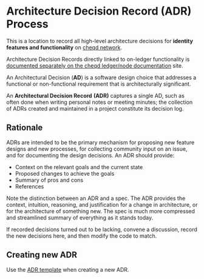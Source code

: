 # Architecture Decision Record (ADR) Process

This is a location to record all high-level architecture decisions for **identity features and functionality** on [cheqd network](https://docs.cheqd.io/identity/).

Architecture Decision Records directly linked to on-ledger functionality is [documented separately on the cheqd ledger/node documentation](https://docs.cheqd.io/node/architecture/adr-list) site.

An Architectural Decision (**AD**) is a software design choice that addresses a functional or non-functional requirement that is architecturally significant.

An **Architectural Decision Record** **(ADR)** captures a single AD, such as often done when writing personal notes or meeting minutes; the collection of ADRs created and maintained in a project constitute its decision log.

## Rationale

ADRs are intended to be the primary mechanism for proposing new feature designs and new processes, for collecting community input on an issue, and for documenting the design decisions. An ADR should provide:

* Context on the relevant goals and the current state
* Proposed changes to achieve the goals
* Summary of pros and cons
* References

Note the distinction between an ADR and a spec. The ADR provides the context, intuition, reasoning, and justification for a change in architecture, or for the architecture of something new. The spec is much more compressed and streamlined summary of everything as it stands today.

If recorded decisions turned out to be lacking, convene a discussion, record the new decisions here, and then modify the code to match.

## Creating new ADR

Use the [ADR template](adr-list/adr-template.md) when creating a new ADR.
